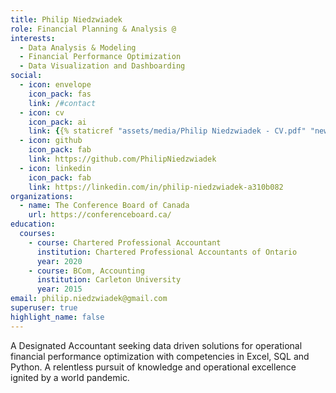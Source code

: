 ```yaml
---
title: Philip Niedzwiadek
role: Financial Planning & Analysis @
interests:
  - Data Analysis & Modeling
  - Financial Performance Optimization
  - Data Visualization and Dashboarding
social:
  - icon: envelope
    icon_pack: fas
    link: /#contact
  - icon: cv
    icon_pack: ai
    link: {{% staticref "assets/media/Philip Niedzwiadek - CV.pdf" "newtab" %}}
  - icon: github
    icon_pack: fab
    link: https://github.com/PhilipNiedzwiadek
  - icon: linkedin
    icon_pack: fab
    link: https://linkedin.com/in/philip-niedzwiadek-a310b082
organizations:
  - name: The Conference Board of Canada
    url: https://conferenceboard.ca/
education:
  courses:
    - course: Chartered Professional Accountant
      institution: Chartered Professional Accountants of Ontario
      year: 2020
    - course: BCom, Accounting
      institution: Carleton University
      year: 2015
email: philip.niedzwiadek@gmail.com
superuser: true
highlight_name: false
---
```


A Designated Accountant seeking data driven solutions for operational financial performance optimization with competencies in Excel, SQL and Python. A relentless pursuit of knowledge and operational excellence ignited by a world pandemic.

